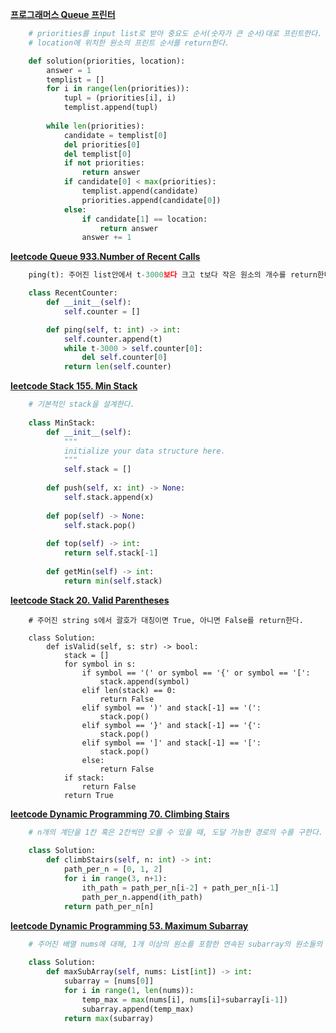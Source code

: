 [**프로그래머스 Queue 프린터**](https://programmers.co.kr/learn/courses/30/lessons/42587)


```python
	# priorities를 input list로 받아 중요도 순서(숫자가 큰 순서)대로 프린트한다. 
	# location에 위치한 원소의 프린트 순서를 return한다.

	def solution(priorities, location):
	    answer = 1
	    templist = []
	    for i in range(len(priorities)):
	        tupl = (priorities[i], i)
	        templist.append(tupl)
	    
	    while len(priorities):
	        candidate = templist[0]
	        del priorities[0]
	        del templist[0]
	        if not priorities:
	            return answer
	        if candidate[0] < max(priorities):
	            templist.append(candidate)
	            priorities.append(candidate[0])
	        else:
	            if candidate[1] == location:
	                return answer
	            answer += 1
```


**[leetcode Queue 933.Number of Recent Calls](https://leetcode.com/problems/number-of-recent-calls/)**

```python
	ping(t): 주어진 list안에서 t-3000보다 크고 t보다 작은 원소의 개수를 return한다.

	class RecentCounter:
	    def __init__(self):
	        self.counter = []

	    def ping(self, t: int) -> int:
	        self.counter.append(t)
	        while t-3000 > self.counter[0]:
	            del self.counter[0]
	        return len(self.counter)
```

**[leetcode Stack 155. Min Stack](https://leetcode.com/problems/min-stack/)**

```python
	# 기본적인 stack을 설계한다.
	
	class MinStack:
	    def __init__(self):
	        """
	        initialize your data structure here.
	        """
	        self.stack = []
	
	    def push(self, x: int) -> None:
	        self.stack.append(x)
	
	    def pop(self) -> None:
	        self.stack.pop()
	
	    def top(self) -> int:
	        return self.stack[-1]
	
	    def getMin(self) -> int:
	        return min(self.stack)
```

**[leetcode Stack 20. Valid Parentheses](https://leetcode.com/problems/valid-parentheses/)**

```
	# 주어진 string s에서 괄호가 대칭이면 True, 아니면 False를 return한다.
	
	class Solution:
	    def isValid(self, s: str) -> bool:
	        stack = []
	        for symbol in s:
	            if symbol == '(' or symbol == '{' or symbol == '[':
	                stack.append(symbol)
	            elif len(stack) == 0:
	                return False
	            elif symbol == ')' and stack[-1] == '(':
	                stack.pop()
	            elif symbol == '}' and stack[-1] == '{':
	                stack.pop()
	            elif symbol == ']' and stack[-1] == '[':
	                stack.pop()
	            else:
	                return False
	        if stack:
	            return False
	        return True
```

**[leetcode Dynamic Programming 70. Climbing Stairs](https://leetcode.com/problems/climbing-stairs/)**

```python
	# n개의 계단을 1칸 혹은 2칸씩만 오를 수 있을 때, 도달 가능한 경로의 수를 구한다.
	
	class Solution:
	    def climbStairs(self, n: int) -> int:
	        path_per_n = [0, 1, 2]
	        for i in range(3, n+1):
	            ith_path = path_per_n[i-2] + path_per_n[i-1]
	            path_per_n.append(ith_path)
	        return path_per_n[n]
```

**[leetcode Dynamic Programming 53. Maximum Subarray](https://leetcode.com/problems/maximum-subarray/)**

```python	
	# 주어진 배열 nums에 대해, 1개 이상의 원소를 포함한 연속된 subarray의 원소들의 합 중 가장 큰 값을 return한다.
	
	class Solution:
	    def maxSubArray(self, nums: List[int]) -> int:
	        subarray = [nums[0]]
	        for i in range(1, len(nums)):
	            temp_max = max(nums[i], nums[i]+subarray[i-1])
	            subarray.append(temp_max)
	        return max(subarray)
```